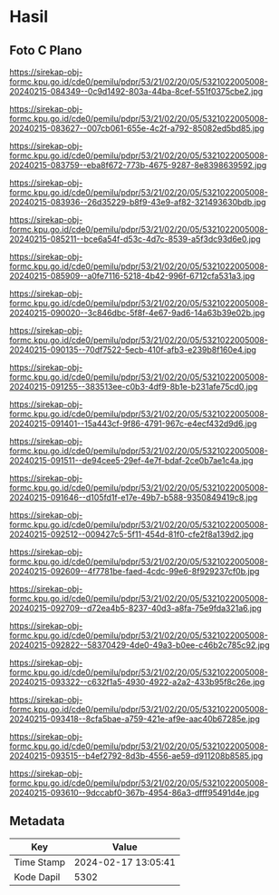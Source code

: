 # Hasil

## Foto C Plano

https://sirekap-obj-formc.kpu.go.id/cde0/pemilu/pdpr/53/21/02/20/05/5321022005008-20240215-084349--0c9d1492-803a-44ba-8cef-551f0375cbe2.jpg

https://sirekap-obj-formc.kpu.go.id/cde0/pemilu/pdpr/53/21/02/20/05/5321022005008-20240215-083627--007cb061-655e-4c2f-a792-85082ed5bd85.jpg

https://sirekap-obj-formc.kpu.go.id/cde0/pemilu/pdpr/53/21/02/20/05/5321022005008-20240215-083759--eba8f672-773b-4675-9287-8e8398639592.jpg

https://sirekap-obj-formc.kpu.go.id/cde0/pemilu/pdpr/53/21/02/20/05/5321022005008-20240215-083936--26d35229-b8f9-43e9-af82-321493630bdb.jpg

https://sirekap-obj-formc.kpu.go.id/cde0/pemilu/pdpr/53/21/02/20/05/5321022005008-20240215-085211--bce6a54f-d53c-4d7c-8539-a5f3dc93d6e0.jpg

https://sirekap-obj-formc.kpu.go.id/cde0/pemilu/pdpr/53/21/02/20/05/5321022005008-20240215-085909--a0fe7116-5218-4b42-996f-6712cfa531a3.jpg

https://sirekap-obj-formc.kpu.go.id/cde0/pemilu/pdpr/53/21/02/20/05/5321022005008-20240215-090020--3c846dbc-5f8f-4e67-9ad6-14a63b39e02b.jpg

https://sirekap-obj-formc.kpu.go.id/cde0/pemilu/pdpr/53/21/02/20/05/5321022005008-20240215-090135--70df7522-5ecb-410f-afb3-e239b8f160e4.jpg

https://sirekap-obj-formc.kpu.go.id/cde0/pemilu/pdpr/53/21/02/20/05/5321022005008-20240215-091255--383513ee-c0b3-4df9-8b1e-b231afe75cd0.jpg

https://sirekap-obj-formc.kpu.go.id/cde0/pemilu/pdpr/53/21/02/20/05/5321022005008-20240215-091401--15a443cf-9f86-4791-967c-e4ecf432d9d6.jpg

https://sirekap-obj-formc.kpu.go.id/cde0/pemilu/pdpr/53/21/02/20/05/5321022005008-20240215-091511--de94cee5-29ef-4e7f-bdaf-2ce0b7ae1c4a.jpg

https://sirekap-obj-formc.kpu.go.id/cde0/pemilu/pdpr/53/21/02/20/05/5321022005008-20240215-091646--d105fd1f-e17e-49b7-b588-9350849419c8.jpg

https://sirekap-obj-formc.kpu.go.id/cde0/pemilu/pdpr/53/21/02/20/05/5321022005008-20240215-092512--009427c5-5f11-454d-81f0-cfe2f8a139d2.jpg

https://sirekap-obj-formc.kpu.go.id/cde0/pemilu/pdpr/53/21/02/20/05/5321022005008-20240215-092609--4f7781be-faed-4cdc-99e6-8f929237cf0b.jpg

https://sirekap-obj-formc.kpu.go.id/cde0/pemilu/pdpr/53/21/02/20/05/5321022005008-20240215-092709--d72ea4b5-8237-40d3-a8fa-75e9fda321a6.jpg

https://sirekap-obj-formc.kpu.go.id/cde0/pemilu/pdpr/53/21/02/20/05/5321022005008-20240215-092822--58370429-4de0-49a3-b0ee-c46b2c785c92.jpg

https://sirekap-obj-formc.kpu.go.id/cde0/pemilu/pdpr/53/21/02/20/05/5321022005008-20240215-093322--c632f1a5-4930-4922-a2a2-433b95f8c26e.jpg

https://sirekap-obj-formc.kpu.go.id/cde0/pemilu/pdpr/53/21/02/20/05/5321022005008-20240215-093418--8cfa5bae-a759-421e-af9e-aac40b67285e.jpg

https://sirekap-obj-formc.kpu.go.id/cde0/pemilu/pdpr/53/21/02/20/05/5321022005008-20240215-093515--b4ef2792-8d3b-4556-ae59-d911208b8585.jpg

https://sirekap-obj-formc.kpu.go.id/cde0/pemilu/pdpr/53/21/02/20/05/5321022005008-20240215-093610--9dccabf0-367b-4954-86a3-dfff95491d4e.jpg


## Metadata

| Key        | Value               |
| ---------- | ------------------- |
| Time Stamp | 2024-02-17 13:05:41 |
| Kode Dapil | 5302                |



